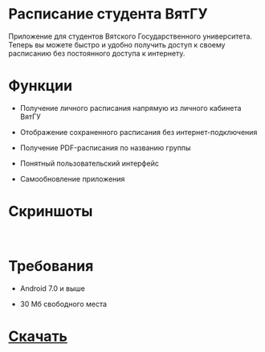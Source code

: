 # **Расписание студента ВятГУ**

Приложение для студентов Вятского Государственного университета.
Теперь вы можете быстро и удобно получить доступ к своему расписанию без постоянного доступа к интернету.

# **Функции**

* Получение личного расписания напрямую из личного кабинета ВятГУ

* Отображение сохраненного расписания без интернет-подключения

* Получение PDF-расписания по названию группы

* Понятный пользовательский интерфейс

* Самообновление приложения

# **Скриншоты**

<img src="" border="0">
<img src="" border="0">

# **Требования**

* Android 7.0 и выше

* 30 Мб свободного места

# **[Скачать](https://github.com/unclled/vyatsuApp/releases/latest)**
